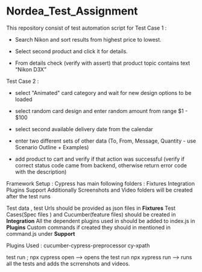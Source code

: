 # Nordea_Test_Assignment
This repository consist of test automation script for 
Test Case 1 :
- Search Nikon and sort results from highest price to lowest.

- Select second product and click it for details.

- From details check (verify with assert) that product topic contains text “Nikon D3X”

Test Case 2 :
- select "Animated" card category and wait for new design options to be loaded

- select random card design and enter random amount from range $1 - $100

- select second available delivery date from the calendar

- enter two different sets of other data (To, From, Message, Quantity - use Scenario Outline + Examples)

- add product to cart and verify if that action was successful (verify if correct status code came from backend, otherwise return error code with the description)

Framework Setup :
Cypress has main following folders :
Fixtures
Integration
Plugins
Support
Additionally Screenshots and Video folders will be created after the test runs

Test data , test Urls should be provided as json files in **Fixtures** 
Test Cases(Spec files ) and Cucumber(feature files) should be created in **Integration**
All the dependent plugins used in should be added to index.js in **Plugins**
Custom commands if created they should in mentioned in command.js under **Support** 

Plugins Used :
cucumber-cypress-preprocessor 
cy-xpath

test run ;
npx cypress open --> opens the test run 
npx xypress run --> runs all the tests and adds the scrrenshots and videos.



